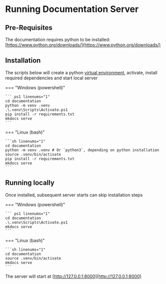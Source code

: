 # Running Documentation Server

## Pre-Requisites
The documentation requires python to be installed:   
[https://www.python.org/downloads/](https://www.python.org/downloads/)

## Installation
The scripts below will create a python [virtual environment](https://docs.python.org/3/library/venv.html), activate, install required dependencies and start local server

=== "Windows (powershell)"

    ``` ps1 linenums="1"
    cd documentation
    python -m venv .venv
    .\.venv\Scripts\Activate.ps1
    pip install -r requirements.txt
    mkdocs serve
    ```

=== "Linux (bash)"

    ```sh linenums="1"
    cd documentation
    python -m venv .venv # Or `python3`, depending on python installation
    source .venv/bin/activate
    pip install -r requirements.txt
    mkdocs serve
    ```

## Running locally
Once installed, subsequent server starts can skip installation steps

=== "Windows (powershell)"

    ``` ps1 linenums="1"
    cd documentation
    .\.venv\Scripts\Activate.ps1
    mkdocs serve
    ```

=== "Linux (bash)"

    ```sh linenums="1"
    cd documentation
    source .venv/bin/activate
    mkdocs serve
    ```

The server will start at [http://127.0.0.1:8000](http://127.0.0.1:8000)
